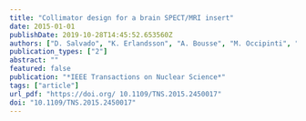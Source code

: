 ```yaml
---
title: "Collimator design for a brain SPECT/MRI insert"
date: 2015-01-01
publishDate: 2019-10-28T14:45:52.653560Z
authors: ["D. Salvado", "K. Erlandsson", "A. Bousse", "M. Occipinti", "C. Fiorini", "B. F. Hutton", " others"]
publication_types: ["2"]
abstract: ""
featured: false
publication: "*IEEE Transactions on Nuclear Science*"
tags: ["article"]
url_pdf: "https://doi.org/ 10.1109/TNS.2015.2450017"
doi: "10.1109/TNS.2015.2450017"
---
```


